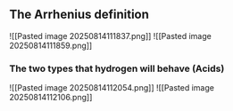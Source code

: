 ## The Arrhenius definition
![[Pasted image 20250814111837.png]]
![[Pasted image 20250814111859.png]]

### The two types that hydrogen will behave (Acids)
![[Pasted image 20250814112054.png]]
![[Pasted image 20250814112106.png]]

